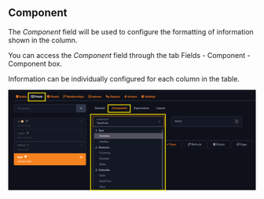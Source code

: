 ## Component

The *Component* field will be used to configure the formatting of information shown in the column.

You can access the *Component* field through the tab Fields - Component - Component box.

Information can be individually configured for each column in the table.

![](../../../media/component_overview_example_1.png)